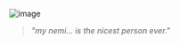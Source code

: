 ![image]([https://i.pinimg.com/736x/34/12/ef/3412efc4606ea2ec22c1f5febb253f72.jpg](https://64.media.tumblr.com/8ee44984f012f830d12c851a0ea05504/0176f352e3aa597f-36/s2048x3072/004457ff8c0a37b302359af86d59d59c7e5607e9.jpg))

> *"my nemi... is the nicest person ever."*
